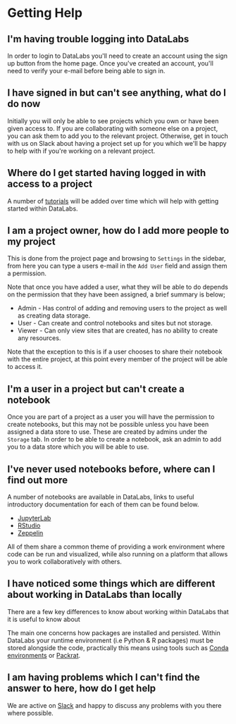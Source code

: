 # Getting Help #

## I'm having trouble logging into DataLabs ##

In order to login to DataLabs you'll need to create an account using the sign up button
from the home page. Once you've created an account, you'll need to verify your e-mail
before being able to sign in.

## I have signed in but can't see anything, what do I do now ##

Initially you will only be able to see projects which you own or have been given
access to. If you are collaborating with someone else on a project, you can ask them to
add you to the relevant project. Otherwise, get in touch with us on Slack about
having a project set up for you which we'll be happy to help with if you're working
on a relevant project.

## Where do I get started having logged in with access to a project ##

A number of [tutorials](../tutorials/) will be added over time which will help with
getting started within DataLabs.

## I am a project owner, how do I add more people to my project ##

This is done from the project page and browsing to `Settings` in the sidebar, from here
you can type a users e-mail in the `Add User` field and assign them a permission.

Note that once you have added a user, what they will be able to do depends on the permission
that they have been assigned, a brief summary is below;

* Admin - Has control of adding and removing users to the project as well as creating
  data storage.
* User - Can create and control notebooks and sites but not storage.
* Viewer - Can only view sites that are created, has no ability to create any resources.

Note that the exception to this is if a user chooses to share their notebook with the entire
project, at this point every member of the project will be able to access it.

## I'm a user in a project but can't create a notebook ##

Once you are part of a project as a user you will have the permission to create notebooks,
but this may not be possible unless you have been assigned a data store to use. These are
created by admins under the `Storage` tab. In order to be able to create a notebook, ask an
admin to add you to a data store which you will be able to use.

## I've never used notebooks before, where can I find out more ##

A number of notebooks are available in DataLabs, links to useful introductory documentation
for each of them can be found below.

* [JupyterLab](https://jupyterlab.readthedocs.io/en/stable/)
* [RStudio](https://rstudio.com/collections/rstudio-essentials/)
* [Zeppelin](https://zeppelin.apache.org/docs/0.6.0/quickstart/explorezeppelinui.html)

All of them share a common theme of providing a work environment where code can be run and
visualized, while also running on a platform that allows you to work collaboratively with others.

## I have noticed some things which are different about working in DataLabs than locally ##

There are a few key differences to know about working within DataLabs that it is
useful to know about

The main one concerns how packages are installed and persisted. Within DataLabs your
runtime environment (i.e Python & R packages) must be stored alongside the code, practically
this means using tools such as [Conda environments](../tutorials/conda_environments.md)
or [Packrat](../r-libs/packrat.md).
  
## I am having problems which I can't find the answer to here, how do I get help ##

We are active on [Slack](https://nerc-datalabs.slack.com/) and happy to discuss any
problems with you there where possible.
